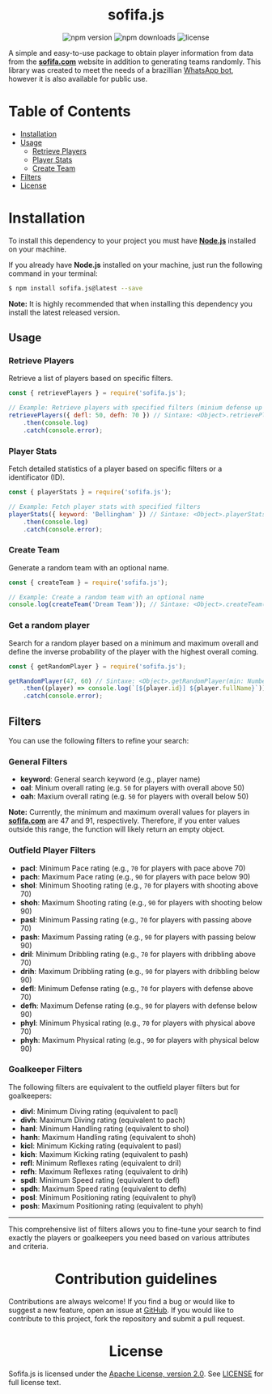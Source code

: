 <div style="text-align: center;"><h1>sofifa.js</h1></div>

<p align="center">
  <img src="https://img.shields.io/npm/v/sofifa.js.svg" alt="npm version">
  <img src="https://img.shields.io/npm/dt/sofifa.js.svg" alt="npm downloads">
  <img src="https://img.shields.io/github/license/emptydev1/sofifa.js.svg" alt="license">
</p>

A simple and easy-to-use package to obtain player information from data from the **[sofifa.com](https://sofifa.com/)** website in addition to generating teams randomly. This library was created to meet the needs of a brazillian [WhatsApp bot](https://chat.whatsapp.com/GMGb5faPJjf7xfCMvQysaW), however it is also available for public use.

<h1>Table of Contents</h1>

- [Installation](#installation)
- [Usage](#usage)
  - [Retrieve Players](#retrieve-players)
  - [Player Stats](#player-stats)
  - [Create Team](#create-team)
- [Filters](#filters)
- [License](#license)

<h1>Installation</h1>

To install this dependency to your project you must have **[Node.js](https://github.com/nodejs/node)** installed on your machine.

If you already have **Node.js** installed on your machine, just run the following command in your terminal:

```bash
$ npm install sofifa.js@latest --save
```

**Note:** It is highly recommended that when installing this dependency you install the latest released version.

<h2>Usage</h2>

<h3>Retrieve Players</h3>

Retrieve a list of players based on specific filters.

```javascript
const { retrievePlayers } = require('sofifa.js');

// Example: Retrieve players with specified filters (minium defense up to 50 and maxium defense up to 70)
retrievePlayers({ defl: 50, defh: 70 }) // Sintaxe: <Object>.retrievePlayers(?filters: <Object | null> = {})
    .then(console.log)
    .catch(console.error);
```

<h3>Player Stats</h3>

Fetch detailed statistics of a player based on specific filters or a identificator (ID).

```javascript
const { playerStats } = require('sofifa.js');

// Example: Fetch player stats with specified filters
playerStats({ keyword: 'Bellingham' }) // Sintaxe: <Object>.playerStats(?filters: <Object | null> = {}, ?id: <String | null> = null) 
    .then(console.log)
    .catch(console.error);
```

### Create Team

Generate a random team with an optional name.

```javascript
const { createTeam } = require('sofifa.js');

// Example: Create a random team with an optional name
console.log(createTeam('Dream Team')); // Sintaxe: <Object>.createTeam(?name: String = null)
```

### Get a random player

Search for a random player based on a minimum and maximum overall and define the inverse probability of the player with the highest overall coming.

```javascript
const { getRandomPlayer } = require('sofifa.js');

getRandomPlayer(47, 60) // Sintaxe: <Object>.getRandomPlayer(min: Number, max: Number, ?invProb: Number = 1.3)
    .then((player) => console.log(`[${player.id}] ${player.fullName}`))
    .catch(console.error);
```

<h2>Filters</h2>

You can use the following filters to refine your search:

### General Filters

- **keyword**: General search keyword (e.g., player name)
- **oal**: Minium overall rating (e.g. `50` for players with overall above 50)
- **oah**: Maxium overall rating (e.g. `50` for players with overall below 50)

**Note:** Currently, the minimum and maximum overall values for players in **[sofifa.com](https://sofifa.com/)** are 47 and 91, respectively. Therefore, if you enter values outside this range, the function will likely return an empty object.

### Outfield Player Filters

- **pacl**: Minimum Pace rating (e.g., `70` for players with pace above 70)
- **pach**: Maximum Pace rating (e.g., `90` for players with pace below 90)
- **shol**: Minimum Shooting rating (e.g., `70` for players with shooting above 70)
- **shoh**: Maximum Shooting rating (e.g., `90` for players with shooting below 90)
- **pasl**: Minimum Passing rating (e.g., `70` for players with passing above 70)
- **pash**: Maximum Passing rating (e.g., `90` for players with passing below 90)
- **dril**: Minimum Dribbling rating (e.g., `70` for players with dribbling above 70)
- **drih**: Maximum Dribbling rating (e.g., `90` for players with dribbling below 90)
- **defl**: Minimum Defense rating (e.g., `70` for players with defense above 70)
- **defh**: Maximum Defense rating (e.g., `90` for players with defense below 90)
- **phyl**: Minimum Physical rating (e.g., `70` for players with physical above 70)
- **phyh**: Maximum Physical rating (e.g., `90` for players with physical below 90)

### Goalkeeper Filters

The following filters are equivalent to the outfield player filters but for goalkeepers:

- **divl**: Minimum Diving rating (equivalent to pacl)
- **divh**: Maximum Diving rating (equivalent to pach)
- **hanl**: Minimum Handling rating (equivalent to shol)
- **hanh**: Maximum Handling rating (equivalent to shoh)
- **kicl**: Minimum Kicking rating (equivalent to pasl)
- **kich**: Maximum Kicking rating (equivalent to pash)
- **refl**: Minimum Reflexes rating (equivalent to dril)
- **refh**: Maximum Reflexes rating (equivalent to drih)
- **spdl**: Minimum Speed rating (equivalent to defl)
- **spdh**: Maximum Speed rating (equivalent to defh)
- **posl**: Minimum Positioning rating (equivalent to phyl)
- **posh**: Maximum Positioning rating (equivalent to phyh)

---

This comprehensive list of filters allows you to fine-tune your search to find exactly the players or goalkeepers you need based on various attributes and criteria.

<h1 align="center">Contribution guidelines</h1>

<p>Contributions are always welcome! If you find a bug or would like to suggest a new feature, open an issue at <o><a href="https://github.com/emptydev1/sofifa.js/issues">GitHub</a></o>. If you would like to contribute to this project, fork the repository and submit a pull request.</p>

<h1 align="center">License</h1>

<p>Sofifa.js is licensed under the <a href="https://www.apache.org/licenses/LICENSE-2.0">Apache License, version 2.0</a>. See <a href="https://github.com/emptydev1/sofifa.js/blob/main/LICENSE">LICENSE</a> for full license text.</p>